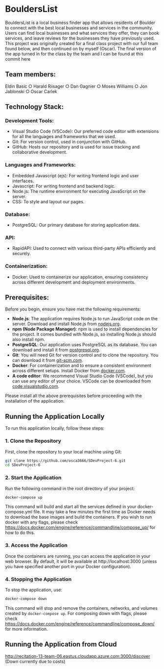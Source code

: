 # BouldersList

BouldersList is a local business finder app that allows residents of Boulder to connect with the best local businesses and services in the community. Users can find local businesses and what services they offer, they can book services, and leave reviews for the businesses they have previously used. This project was originally created for a final class project with our full team found below, and then continued on by myself (Oscar). The final version of the app turned in for the class by the team and I can be found at this commit here

## Team members: 
Eldin Basic ○ Harald Riisager ○ Dan Gagnier ○ Moses Williams ○ Jon Jablonski ○ Oscar Carlek

## Technology Stack:
### Development Tools:
* Visual Studio Code (VSCode): Our preferred code editor with extensions for all the languages and frameworks that we used.
* Git: For version control, used in conjunction with GitHub.
* GitHub: Hosts our repository and is used for issue tracking and collaborative development.
### Languages and Frameworks:
* Embedded Javascript (ejs): For writing frontend logic and user interfaces.
* Javascript:  For writing frontend and backend logic.
* Node.js: The runtime environment for executing JavaScript on the server.
* CSS: To style and layout our pages.
### Database:
* PostgreSQL: Our primary database for storing application data.
### API:
* RapidAPI: Used to connect with various third-party APIs efficiently and securely.
### Containerization:
* Docker: Used to containerize our application, ensuring consistency across different development and deployment environments.

## Prerequisites:
Before you begin, ensure you have met the following requirements:

- **Node.js**: The application requires Node.js to run JavaScript code on the server. Download and install Node.js from [nodejs.org](https://nodejs.org/).
- **npm (Node Package Manager)**: npm is used to install dependencies for the project. It comes bundled with Node.js, so installing Node.js should also install npm.
- **PostgreSQL**: Our application uses PostgreSQL as its database. You can download and install it from [postgresql.org](https://www.postgresql.org/download/).
- **Git**: You will need Git for version control and to clone the repository. You can download it from [git-scm.com](https://git-scm.com/downloads).
- **Docker**: For containerization and to ensure a consistent environment across different setups. Install Docker from [docker.com](https://www.docker.com/get-started).
- **A code editor**: We recommend Visual Studio Code (VSCode), but you can use any editor of your choice. VSCode can be downloaded from [code.visualstudio.com](https://code.visualstudio.com/).

Please install all the above prerequisites before proceeding with the installation of the application.

## Running the Application Locally

To run this application locally, follow these steps:

### 1. Clone the Repository

First, clone the repository to your local machine using Git:

```bash
git clone https://github.com/osca3666/SDevProject-6.git
cd SDevProject-6
```

### 2. Start the Application

Run the following command in the root directory of your project:

```bash
docker-compose up
```

This command will build and start all the services defined in your docker-compose.yml file. It may take a few minutes the first time as Docker needs to download the base images and build the containers. If you wish to run docker with any flags, please check https://docs.docker.com/engine/reference/commandline/compose_up/ for how to do this.

### 3. Access the Application

Once the containers are running, you can access the application in your web browser. By default, it will be available at http://localhost:3000 (unless you have specified another port in your Docker configuration).

### 4. Stopping the Application

To stop the application, use:

```bash
docker-compose down
```

This command will stop and remove the containers, networks, and volumes created by `docker-compose up`. For composing down with flags, please check https://docs.docker.com/engine/reference/commandline/compose_down/ for more information.

## Running the Application from Cloud
http://recitation-13-team-06.eastus.cloudapp.azure.com:3000/discover
(Down currently due to costs)

